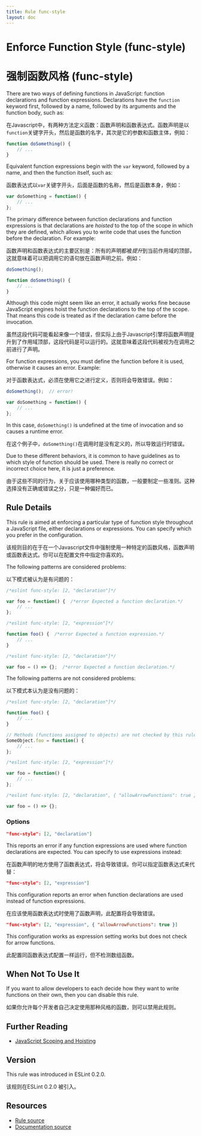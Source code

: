```yaml
---
title: Rule func-style
layout: doc
---
```

<!-- Note: No pull requests accepted for this file. See README.md in the root directory for details. -->
# Enforce Function Style (func-style)

# 强制函数风格 (func-style)

There are two ways of defining functions in JavaScript: function declarations and function expressions. Declarations have the `function` keyword first, followed by a name, followed by its arguments and the function body, such as:

在Javascript中，有两种方法定义函数：函数声明和函数表达式。函数声明是以`function`关键字开头，然后是函数的名字，其次是它的参数和函数主体，例如：

```js
function doSomething() {
    // ...
}
```

Equivalent function expressions begin with the `var` keyword, followed by a name, and then the function itself, such as:

函数表达式以`var`关键字开头，后面是函数的名称，然后是函数本身，例如：

```js
var doSomething = function() {
    // ...
};
```

The primary difference between function declarations and function expressions is that declarations are *hoisted* to the top of the scope in which they are defined, which allows you to write code that uses the function before the declaration. For example:

函数声明和函数表达式的主要区别是：所有的声明都被*提升*到当前作用域的顶部，这就意味着可以把调用它的语句放在函数声明之前。例如：

```js
doSomething();

function doSomething() {
    // ...
}
```

Although this code might seem like an error, it actually works fine because JavaScript engines hoist the function declarations to the top of the scope. That means this code is treated as if the declaration came before the invocation.

虽然这段代码可能看起来像一个错误，但实际上由于Javascript引擎将函数声明提升到了作用域顶部，这段代码是可以运行的。这就意味着这段代码被视为在调用之前进行了声明。

For function expressions, you must define the function before it is used, otherwise it causes an error. Example:

对于函数表达式，必须在使用它之进行定义，否则将会导致错误。例如：

```js
doSomething();  // error!

var doSomething = function() {
    // ...
};
```

In this case, `doSomething()` is undefined at the time of invocation and so causes a runtime error.

在这个例子中，`doSomething()`在调用时是没有定义的，所以导致运行时错误。


Due to these different behaviors, it is common to have guidelines as to which style of function should be used. There is really no correct or incorrect choice here, it is just a preference.

由于这些不同的行为，关于应该使用哪种类型的函数，一般要制定一些准则。这种选择没有正确或错误之分，只是一种偏好而已。

## Rule Details

This rule is aimed at enforcing a particular type of function style throughout a JavaScript file, either declarations or expressions. You can specify which you prefer in the configuration.

该规则目的在于在一个Javascript文件中强制使用一种特定的函数风格，函数声明或函数表达式。你可以在配置文件中指定你喜欢的。

The following patterns are considered problems:

以下模式被认为是有问题的：

```js
/*eslint func-style: [2, "declaration"]*/

var foo = function() {  /*error Expected a function declaration.*/
    // ...
};
```

```js
/*eslint func-style: [2, "expression"]*/

function foo() {  /*error Expected a function expression.*/
    // ...
}
```

```js
/*eslint func-style: [2, "declaration"]*/

var foo = () => {};  /*error Expected a function declaration.*/
```

The following patterns are not considered problems:

以下模式本认为是没有问题的：

```js
/*eslint func-style: [2, "declaration"]*/

function foo() {
    // ...
}

// Methods (functions assigned to objects) are not checked by this rule
SomeObject.foo = function() {
    // ...
};
```

```js
/*eslint func-style: [2, "expression"]*/

var foo = function() {
    // ...
};
```

```js
/*eslint func-style: [2, "declaration", { "allowArrowFunctions": true }]*/

var foo = () => {};
```


### Options

```json
"func-style": [2, "declaration"]
```

This reports an error if any function expressions are used where function declarations are expected. You can specify to use expressions instead:

在函数声明的地方使用了函数表达式，将会导致错误。你可以指定函数表达式来代替：

```json
"func-style": [2, "expression"]
```

This configuration reports an error when function declarations are used instead of function expressions.

在应该使用函数表达式时使用了函数声明，此配置将会导致错误。


```json
"func-style": [2, "expression", { "allowArrowFunctions": true }]
```

This configuration works as expression setting works but does not check for arrow functions.

此配置同函数表达式配置一样运行，但不检测数组函数。

## When Not To Use It

If you want to allow developers to each decide how they want to write functions on their own, then you can disable this rule.

如果你允许每个开发者自己决定使用那种风格的函数，则可以禁用此规则。

## Further Reading

* [JavaScript Scoping and Hoisting](http://www.adequatelygood.com/JavaScript-Scoping-and-Hoisting.html)

## Version

This rule was introduced in ESLint 0.2.0.

该规则在ESLint 0.2.0 被引入。

## Resources

* [Rule source](https://github.com/eslint/eslint/tree/master/lib/rules/func-style.js)
* [Documentation source](https://github.com/eslint/eslint/tree/master/docs/rules/func-style.md)
